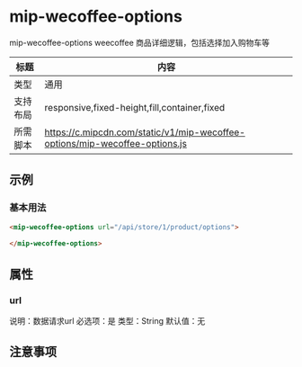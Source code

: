 # mip-wecoffee-options

mip-wecoffee-options weecoffee 商品详细逻辑，包括选择加入购物车等

标题|内容
----|----
类型|通用
支持布局|responsive,fixed-height,fill,container,fixed
所需脚本|https://c.mipcdn.com/static/v1/mip-wecoffee-options/mip-wecoffee-options.js

## 示例

### 基本用法
```html
<mip-wecoffee-options url="/api/store/1/product/options">
    
</mip-wecoffee-options>
```

## 属性

### url

说明：数据请求url
必选项：是
类型：String
默认值：无

## 注意事项

